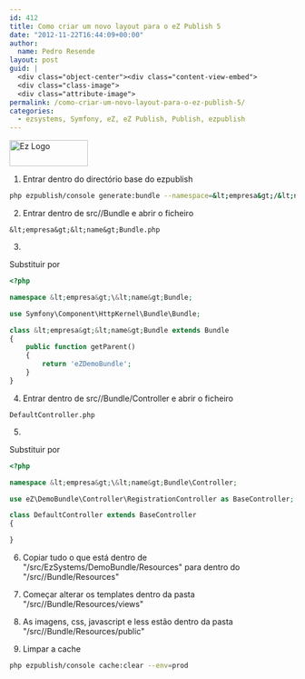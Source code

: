 ```yaml
---
id: 412
title: Como criar um novo layout para o eZ Publish 5
date: "2012-11-22T16:44:09+00:00"
author:
  name: Pedro Resende
layout: post
guid: |
  <div class="object-center"><div class="content-view-embed">
  <div class="class-image">
  <div class="attribute-image">
permalink: /como-criar-um-novo-layout-para-o-ez-publish-5/
categories:
  - ezsystems, Symfony, eZ, eZ Publish, Publish, ezpublish
---
```


<div class="object-center">
  <div class="content-view-embed">
    <div class="class-image">
      <div class="attribute-image">
      <img src="https://blog.resende.biz/assets/blog/ezdemo_site/storage/images/media/images/ez-logo/7771-1-eng-GB/Ez-Logo_medium.png" width="138" height="46"  style="border: 0px solid ;" alt="Ez Logo" title="Ez Logo" />
      </div>
    </div>
  </div>
</div>

1. Entrar dentro do directório base do ezpublish

```bash
php ezpublish/console generate:bundle --namespace=&lt;empresa&gt;/&lt;name&gt;Bundle --format=yml
```

2. Entrar dentro de src/<empresa>/<name>Bundle e abrir o ficheiro

```
&lt;empresa&gt;&lt;name&gt;Bundle.php
```

3.

Substituir por

```php
<?php

namespace &lt;empresa&gt;\&lt;name&gt;Bundle;

use Symfony\Component\HttpKernel\Bundle\Bundle;

class &lt;empresa&gt;&lt;name&gt;Bundle extends Bundle
{
    public function getParent()
    {
        return 'eZDemoBundle';
    }
}
```

4. Entrar dentro de src/<empresa>/<name>Bundle/Controller e abrir o ficheiro

```DefaultController.php```

5.

Substituir por

```php
<?php

namespace &lt;empresa&gt;\&lt;name&gt;Bundle\Controller;

use eZ\DemoBundle\Controller\RegistrationController as BaseController;

class DefaultController extends BaseController
{

}
```

6. Copiar tudo o que está dentro de "/src/EzSystems/DemoBundle/Resources" para dentro do "/src/<empresa>/<name>Bundle/Resources"

7. Começar alterar os templates dentro da pasta "/src/<empresa>/<name>Bundle/Resources/views"

8. As imagens, css, javascript e less estão dentro da pasta "/src/<empresa>/<name>Bundle/Resources/public"

9. Limpar a cache&nbsp;

```bash
php ezpublish/console cache:clear --env=prod
```
